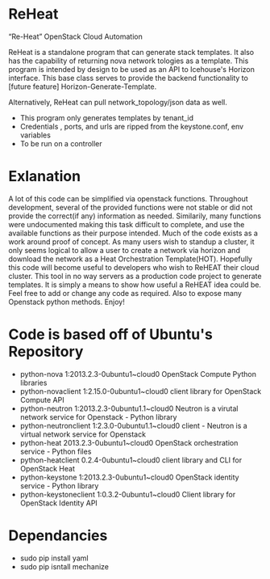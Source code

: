 ReHeat
======

“Re-Heat” OpenStack Cloud Automation

ReHeat is a standalone program that can generate stack templates.
It also has the capability of returning nova network tologies as a template.
This program is intended by design to be used as an API to Icehouse's Horizon
interface. This base class serves to provide the backend functionality to
[future feature] Horizon-Generate-Template.

Alternatively, ReHeat can pull network_topology/json data as well.

- This program only generates templates by tenant_id
- Credentials , ports, and urls are ripped from the keystone.conf, env variables
- To be run on a controller

# Exlanation
A lot of this code can be simplified via openstack functions. Throughout
development, several of the provided functions were not stable or did not
provide the correct(if any) information as needed. Similarily, many functions
were undocumented making this task difficult to complete, and use the available
functions as their purpose intended. Much of the code exists as a work 
around proof of concept. As many users wish to standup a cluster, it only
seems logical to allow a user to create a network via horizon and download the
network as a Heat Orchestration Template(HOT). Hopefully this code will become
useful to developers who wish to ReHEAT their cloud cluster. This tool in no
way servers as a production code project to generate templates. It is simply
a means to show how useful a ReHEAT idea could be. Feel free to add or change
any code as required. Also to expose many Openstack python methods. Enjoy!

# Code is based off of Ubuntu's Repository
- python-nova                   1:2013.2.3-0ubuntu1~cloud0    OpenStack Compute Python libraries
- python-novaclient             1:2.15.0-0ubuntu1~cloud0      client library for OpenStack Compute API
- python-neutron                1:2013.2.3-0ubuntu1.1~cloud0  Neutron is a virutal network service for Openstack - Python library
- python-neutronclient          1:2.3.0-0ubuntu1.1~cloud0     client - Neutron is a virtual network service for Openstack
- python-heat                   2013.2.3-0ubuntu1~cloud0      OpenStack orchestration service - Python files
- python-heatclient             0.2.4-0ubuntu1~cloud0         client library and CLI for OpenStack Heat
- python-keystone               1:2013.2.3-0ubuntu1~cloud0    OpenStack identity service - Python library
- python-keystoneclient         1:0.3.2-0ubuntu1~cloud0       Client library for OpenStack Identity API

# Dependancies
- sudo pip install yaml
- sudo pip isntall mechanize
